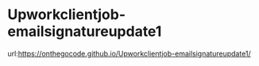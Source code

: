 # Upworkclientjob-emailsignatureupdate1

url:https://onthegocode.github.io/Upworkclientjob-emailsignatureupdate1/
